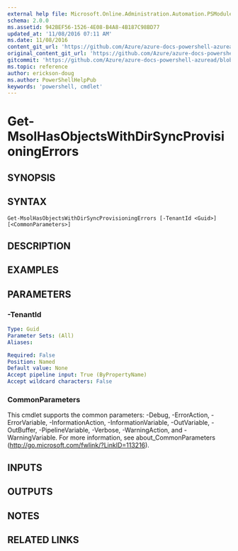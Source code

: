 ```yaml
---
external help file: Microsoft.Online.Administration.Automation.PSModule.dll-Help.xml
schema: 2.0.0
ms.assetid: 942BEF56-1526-4E08-B4A8-4B187C98BD77
updated_at: '11/08/2016 07:11 AM'
ms.date: 11/08/2016
content_git_url: 'https://github.com/Azure/azure-docs-powershell-azuread/blob/master/Azure%20AD%20Cmdlets/MSOnline/v1/Get-MsolHasObjectsWithDirSyncProvisioningErrors.md'
original_content_git_url: 'https://github.com/Azure/azure-docs-powershell-azuread/blob/master/Azure%20AD%20Cmdlets/MSOnline/v1/Get-MsolHasObjectsWithDirSyncProvisioningErrors.md'
gitcommit: 'https://github.com/Azure/azure-docs-powershell-azuread/blob/6b2ae75363a4a068e37ba677387ea47a1caaeea3'
ms.topic: reference
author: erickson-doug
ms.author: PowerShellHelpPub
keywords: 'powershell, cmdlet'
---
```


# Get-MsolHasObjectsWithDirSyncProvisioningErrors

## SYNOPSIS

## SYNTAX

```
Get-MsolHasObjectsWithDirSyncProvisioningErrors [-TenantId <Guid>] [<CommonParameters>]
```

## DESCRIPTION

## EXAMPLES


## PARAMETERS

### -TenantId
```yaml
Type: Guid
Parameter Sets: (All)
Aliases:

Required: False
Position: Named
Default value: None
Accept pipeline input: True (ByPropertyName)
Accept wildcard characters: False
```

### CommonParameters
This cmdlet supports the common parameters: -Debug, -ErrorAction, -ErrorVariable, -InformationAction, -InformationVariable, -OutVariable, -OutBuffer, -PipelineVariable, -Verbose, -WarningAction, and -WarningVariable. For more information, see about_CommonParameters (http://go.microsoft.com/fwlink/?LinkID=113216).

## INPUTS

## OUTPUTS

## NOTES

## RELATED LINKS
